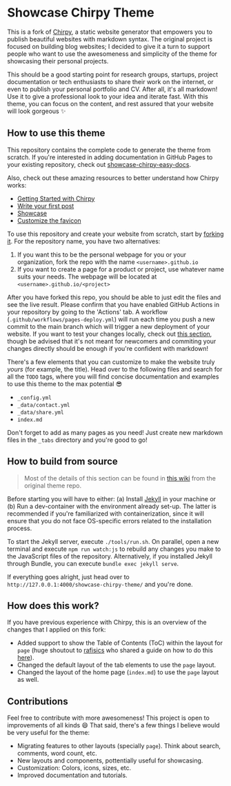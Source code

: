 # Showcase Chirpy Theme

This is a fork of [Chirpy](https://chirpy.cotes.page/), a static website generator that empowers you to publish beautiful websites with markdown syntax. The original project is focused on building blog websites; I decided to give it a turn to support people who want to use the awesomeness and simplicity of the theme for showcasing their personal projects. 

This should be a good starting point for research groups, startups, project documentation or tech enthusiasts to share their work on the internet, or even to publish your personal portfolio and CV. After all, it's all markdown! Use it to give a professional look to your idea and iterate fast. With this theme, you can focus on the content, and rest assured that your website will look gorgeous ✨

## How to use this theme

This repository contains the complete code to generate the theme from scratch. If you're interested in adding documentation in GitHub Pages to your existing repository, check out [showcase-chirpy-easy-docs](https://github.com/jsurrea/showcase-chirpy-easy-docs).

Also, check out these amazing resources to better understand how Chirpy works:

- [Getting Started with Chirpy](https://jsurrea.github.io/showcase-chirpy-theme/getting-started/)
- [Write your first post](https://jsurrea.github.io/showcase-chirpy-theme/write-a-new-post/)
- [Showcase](https://jsurrea.github.io/showcase-chirpy-theme/text-and-typography/)
- [Customize the favicon](https://jsurrea.github.io/showcase-chirpy-theme/customize-the-favicon/)

To use this repository and create your website from scratch, start by [forking it](https://github.com/jsurrea/showcase-chirpy-theme/fork). For the repository name, you have two alternatives:
1. If you want this to be the personal webpage for you or your organization, fork the repo with the name `<username>.github.io`
2. If you want to create a page for a product or project, use whatever name suits your needs. The webpage will be located at `<username>.github.io/<project>`

After you have forked this repo, you should be able to just edit the files and see the live result. Please confirm that you have enabled GitHub Actions in your repository by going to the 'Actions' tab. A workflow (`.github/workflows/pages-deploy.yml`) will run each time you push a new commit to the main branch which will trigger a new deployment of your website. If you want to test your changes locally, check out [this section](#how-to-build-from-source), though be advised that it's not meant for newcomers and commiting your changes directly should be enough if you're confident with markdown!

There's a few elements that you can customize to make the website truly _yours_ (for example, the title). Head over to the following files and search for all the `TODO` tags, where you will find concise documentation and examples to use this theme to the max potential 😎
- `_config.yml`
- `_data/contact.yml`
- `_data/share.yml`
- `index.md`

Don't forget to add as many pages as you need! Just create new markdown files in the `_tabs` directory and you're good to go!

## How to build from source

> Most of the details of this section can be found in [this wiki](https://github.com/cotes2020/jekyll-theme-chirpy/wiki/Development-&-Test-Environments) from the original theme repo.

Before starting you will have to either: (a) Install [Jekyll](https://jekyllrb.com/docs/installation/) in your machine or (b) Run a dev-container with the environment already set-up. The latter is recommended if you're familiarized with containerization, since it will ensure that you do not face OS-specific errors related to the installation process.

To start the Jekyll server, execute `./tools/run.sh`. On parallel, open a new terminal and execute `npm run watch:js` to rebuild any changes you make to the JavaScript files of the repository. Alternatively, if you installed Jekyll through Bundle, you can execute `bundle exec jekyll serve`.

If everything goes alright, just head over to `http://127.0.0.1:4000/showcase-chirpy-theme/` and you're done.

## How does this work?

If you have previous experience with Chirpy, this is an overview of the changes that I applied on this fork:
- Added support to show the Table of Contents (ToC) within the layout for `page` (huge shoutout to [rafisics](https://github.com/rafisics) who shared a guide on how to do this [here](https://github.com/cotes2020/jekyll-theme-chirpy/discussions/2241)).
- Changed the default layout of the tab elements to use the `page` layout.
- Changed the layout of the home page (`index.md`) to use the `page` layout as well.


## Contributions

Feel free to contribute with more awesomeness! This project is open to improvements of all kinds 😄 That said, there's a few things I believe would be very useful for the theme:
- Migrating features to other layouts (specially `page`). Think about search, comments, word count, etc.
- New layouts and components, pottentially useful for showcasing.
- Customization: Colors, icons, sizes, etc.
- Improved documentation and tutorials.

